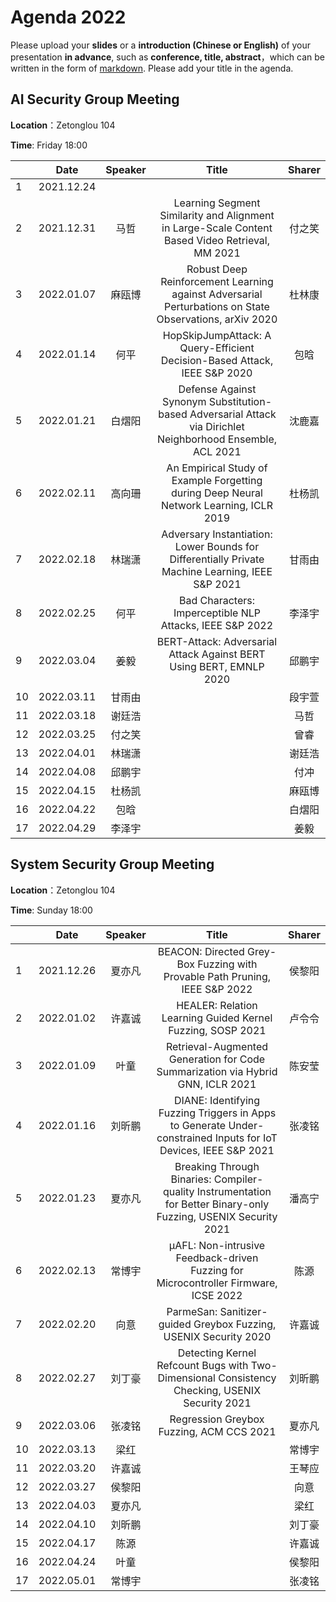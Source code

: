 

# Agenda 2022
Please upload your **slides** or a **introduction (Chinese or English)** of your presentation **in advance**,
such as **conference, title, abstract**，which can be written in the form of [markdown](http://sspai.com/25137). Please add your title in the agenda.


## AI Security Group Meeting
**Location**：Zetonglou 104

**Time**: Friday 18:00

<div id="ai-sec">

||Date|Speaker|Title|Sharer|
|---|:---:|:---:|:---:|:---:| 
|1|2021.12.24||||
|2|2021.12.31|马哲|Learning Segment Similarity and Alignment in Large-Scale Content Based Video Retrieval, MM 2021|付之笑|
|3|2022.01.07|麻瓯博|Robust Deep Reinforcement Learning against Adversarial Perturbations on State Observations, arXiv 2020|杜林康|
|4|2022.01.14|何平|HopSkipJumpAttack: A Query-Efficient Decision-Based Attack, IEEE S&P 2020|包晗|
|5|2022.01.21|白熠阳|Defense Against Synonym Substitution-based Adversarial Attack via Dirichlet Neighborhood Ensemble, ACL 2021|沈鹿嘉|
|6|2022.02.11|高向珊|An Empirical Study of Example Forgetting during Deep Neural Network Learning, ICLR 2019|杜杨凯|
|7|2022.02.18|林瑞潇|Adversary Instantiation: Lower Bounds for Differentially Private Machine Learning, IEEE S&P 2021|甘雨由|
|8|2022.02.25|何平|Bad Characters: Imperceptible NLP Attacks, IEEE S&P 2022|李泽宇|
|9|2022.03.04|姜毅|BERT-Attack: Adversarial Attack Against BERT Using BERT, EMNLP 2020|邱鹏宇|
|10|2022.03.11|甘雨由||段宇萱|
|11|2022.03.18|谢廷浩||马哲|
|12|2022.03.25|付之笑||曾睿|
|13|2022.04.01|林瑞潇||谢廷浩|
|14|2022.04.08|邱鹏宇||付冲|
|15|2022.04.15|杜杨凯||麻瓯博|
|16|2022.04.22|包晗||白熠阳|
|17|2022.04.29|李泽宇||姜毅|


<!--
pending: '包晗', '张云若', '邱鹏宇', '马哲', '白熠阳', '杜天宇', '张曜', '姜毅', '段宇萱', '虞楚尔', '杜林康', '王博', '沈鹿嘉', '杜杨凯', '付冲', '王粒', '李泽宇'
total: ['李泽宇', '甘雨由', '伍一鸣', '高向珊', '林瑞潇', '施程辉', '唐嘉蔚', '付之笑', '包晗', '张云若', '何平', '邱鹏宇', '马哲', '白熠阳', '杜天宇', '张曜', '姜毅', '段宇萱', '虞楚尔', '杜林康', '王博', '沈鹿嘉', '杜杨凯', '付冲', '王粒']
-->
</div>

## System Security Group Meeting
**Location**：Zetonglou 104

**Time**: Sunday 18:00

<div id="system-sec">


||Date|Speaker|Title|Sharer|
|---|:---:|:---:|:---:|:---:|
|1|2021.12.26|夏亦凡|BEACON: Directed Grey-Box Fuzzing with Provable Path Pruning, IEEE S&P 2022|侯黎阳|
|2|2022.01.02|许嘉诚|HEALER: Relation Learning Guided Kernel Fuzzing, SOSP 2021|卢令令|
|3|2022.01.09|叶童|Retrieval-Augmented Generation for Code Summarization via Hybrid GNN, ICLR 2021|陈安莹|
|4|2022.01.16|刘昕鹏|DIANE: Identifying Fuzzing Triggers in Apps to Generate Under-constrained Inputs for IoT Devices, IEEE S&P 2021|张凌铭|
|5|2022.01.23|夏亦凡|Breaking Through Binaries: Compiler-quality Instrumentation for Better Binary-only Fuzzing, USENIX Security 2021|潘高宁|
|6|2022.02.13|常博宇|μAFL: Non-intrusive Feedback-driven Fuzzing for Microcontroller Firmware, ICSE 2022|陈源|
|7|2022.02.20|向意|ParmeSan: Sanitizer-guided Greybox Fuzzing, USENIX Security 2020|许嘉诚|
|8|2022.02.27|刘丁豪|Detecting Kernel Refcount Bugs with Two-Dimensional Consistency Checking, USENIX Security 2021|刘昕鹏|
|9|2022.03.06|张凌铭|Regression Greybox Fuzzing, ACM CCS 2021|夏亦凡|
|10|2022.03.13|梁红||常博宇|
|11|2022.03.20|许嘉诚||王琴应|
|12|2022.03.27|侯黎阳||向意|
|13|2022.04.03|夏亦凡||梁红|
|14|2022.04.10|刘昕鹏||刘丁豪|
|15|2022.04.17|陈源||许嘉诚|
|16|2022.04.24|叶童||侯黎阳|
|17|2022.05.01|常博宇||张凌铭|

<!--
pending: '付丽嫆', '刘倩君', '潘高宁', '张凌铭', '陈越尧', '吕晨阳', '叶童', '王琴应', '陈源', '卢令令', '陈安莹'
total: ['刘丁豪', '许嘉诚', '刘沛宇', '夏亦凡', '刘昕鹏', '梁红', '常博宇', '侯黎阳', '向意', '付丽嫆', '刘倩君', '潘高宁', '张凌铭', '陈越尧', '吕晨阳', '陈源', '叶童', '王琴应', '卢令令', '陈安莹']
-->
  
</div>



